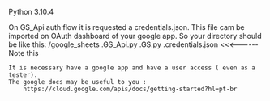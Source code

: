 Python 3.10.4

On GS_Api auth flow it is requested a credentials.json. This file cam be imported on OAuth dashboard of your 
google app.
    So your directory should be like this:
        /google_sheets
            .GS_Api.py
            .GS.py
            .credentials.json      <<<------ Note this

    It is necessary have a google app and have a user access ( even as a tester). 
    The google docs may be useful to you :
        https://cloud.google.com/apis/docs/getting-started?hl=pt-br